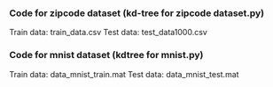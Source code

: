 ### Code for zipcode dataset (kd-tree for zipcode dataset.py)
Train data: train_data.csv
Test data: test_data1000.csv

### Code for mnist dataset (kdtree for mnist.py)
Train data: data_mnist_train.mat
Test data: data_mnist_test.mat
